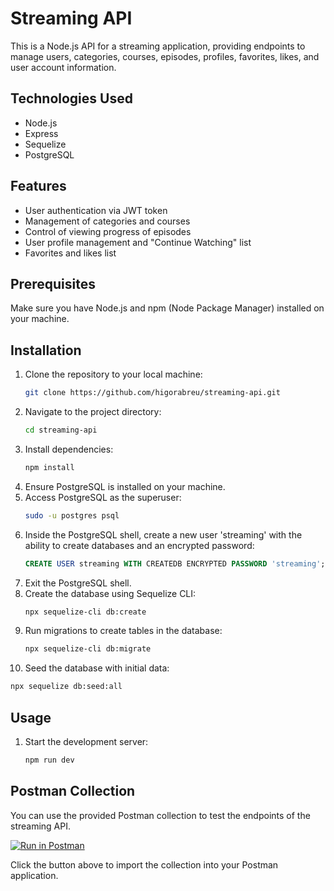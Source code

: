 # Streaming API

This is a Node.js API for a streaming application, providing endpoints to manage users, categories, courses, episodes, profiles, favorites, likes, and user account information.

## Technologies Used

- Node.js
- Express
- Sequelize
- PostgreSQL

## Features

- User authentication via JWT token
- Management of categories and courses
- Control of viewing progress of episodes
- User profile management and "Continue Watching" list
- Favorites and likes list

## Prerequisites

Make sure you have Node.js and npm (Node Package Manager) installed on your machine.

## Installation

1. Clone the repository to your local machine:
   ```bash
   git clone https://github.com/higorabreu/streaming-api.git
   ```
2. Navigate to the project directory:
   ```bash
   cd streaming-api
   ```
3. Install dependencies:
   ```bash
   npm install
   ```
4. Ensure PostgreSQL is installed on your machine.
5. Access PostgreSQL as the superuser:
   ```bash
   sudo -u postgres psql
   ```
6. Inside the PostgreSQL shell, create a new user 'streaming' with the ability to create databases and an encrypted password:
   ```sql
   CREATE USER streaming WITH CREATEDB ENCRYPTED PASSWORD 'streaming';
   ```
7. Exit the PostgreSQL shell.
8. Create the database using Sequelize CLI:
   ```bash
   npx sequelize-cli db:create
   ```
9. Run migrations to create tables in the database:
   ```bash
   npx sequelize-cli db:migrate
   ```
10. Seed the database with initial data:
   ```bash
   npx sequelize db:seed:all
   ```

## Usage

1. Start the development server:
   ```bash
   npm run dev
   ```

## Postman Collection

You can use the provided Postman collection to test the endpoints of the streaming API.

[![Run in Postman](https://run.pstmn.io/button.svg)]([https://elements.getpostman.com/redirect?entityId=28919232-627263f4-bafb-4d5b-82be-e6ba8e41e686&entityType=collection](https://www.postman.com/dark-robot-470395/workspace/higor-abreu/collection/28919232-627263f4-bafb-4d5b-82be-e6ba8e41e686?action=share&creator=28919232))

Click the button above to import the collection into your Postman application.
